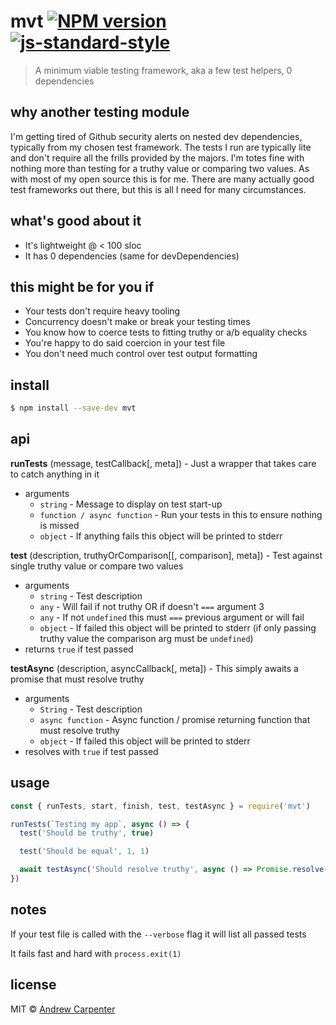 # mvt [![NPM version](https://badge.fury.io/js/mvt.svg)](https://npmjs.org/package/mvt)   [![js-standard-style](https://img.shields.io/badge/code%20style-standard-brightgreen.svg?style=flat)](https://github.com/feross/standard)   

> A minimum viable testing framework, aka a few test helpers, 0 dependencies

## why another testing module
I'm getting tired of Github security alerts on nested dev dependencies, typically
from my chosen test framework. The tests I run are typically lite and
don't require all the frills provided by the majors. I'm totes fine with
nothing more than testing for a truthy value or comparing two values. As with
most of my open source this is for me. There are many actually good test
frameworks out there, but this is all I need for many circumstances.

## what's good about it
- It's lightweight @ < 100 sloc
- It has 0 dependencies (same for devDependencies)

## this might be for you if
- Your tests don't require heavy tooling
- Concurrency doesn't make or break your testing times
- You know how to coerce tests to fitting truthy or a/b equality checks
- You're happy to do said coercion in your test file
- You don't need much control over test output formatting

## install

```sh
$ npm install --save-dev mvt
```

## api

**runTests** (message, testCallback[, meta]) - Just a wrapper that takes care to catch anything in it
  - arguments
    - `string` - Message to display on test start-up
    - `function / async function` - Run your tests in this to ensure nothing is missed
    - `object` - If anything fails this object will be printed to stderr

**test** (description, truthyOrComparison[[, comparison], meta]) - Test against single truthy value or compare two values
  - arguments
    - `string` - Test description
    - `any` - Will fail if not truthy OR if doesn't `===` argument 3
    - `any` - If not `undefined` this must `===` previous argument or will fail
    - `object` - If failed this object will be printed to stderr (if only passing truthy value the comparison arg must be `undefined`)
  - returns `true` if test passed

**testAsync** (description, asyncCallback[, meta]) - This simply awaits a promise that must resolve truthy
  - arguments
    - `String` - Test description
    - `async function` - Async function / promise returning function that must resolve truthy
    - `object` - If failed this object will be printed to stderr
  - resolves with `true` if test passed

## usage

```js
const { runTests, start, finish, test, testAsync } = require('mvt')

runTests(`Testing my app`, async () => {
  test('Should be truthy', true)

  test('Should be equal', 1, 1)

  await testAsync('Should resolve truthy', async () => Promise.resolve(true))
})
```

## notes

If your test file is called with the `--verbose` flag it will list all passed tests

It fails fast and hard with `process.exit(1)`

## license

MIT © [Andrew Carpenter](https://github.com/doesdev)
